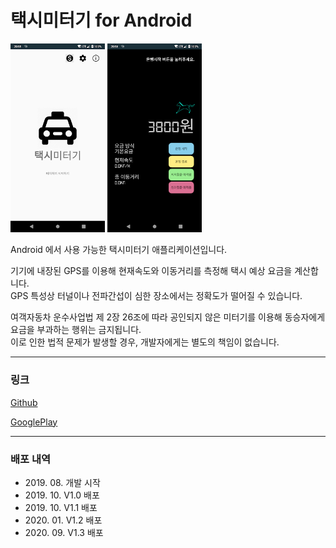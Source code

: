 # 택시미터기 for Android

<img src="1_app_main.png" width="30%" />
<img src="2_app_meter.png" width="30%" />

Android 에서 사용 가능한 택시미터기 애플리케이션입니다.

기기에 내장된 GPS를 이용해 현재속도와 이동거리를 측정해 택시 예상 요금을 계산합니다.<br/>
GPS 특성상 터널이나 전파간섭이 심한 장소에서는 정확도가 떨어질 수 있습니다.

여객자동차 운수사업법 제 2장 26조에 따라 공인되지 않은 미터기를 이용해 동승자에게 요금을 부과하는 행위는 금지됩니다.<br/>
이로 인한 법적 문제가 발생할 경우, 개발자에게는 별도의 책임이 없습니다.

***

### 링크
[Github](https://github.com/yymin1022/Taxi-Meter)

[GooglePlay](http://play.google.com/store/apps/details?id=com.yong.taximeter)

***

### 배포 내역
* 2019\. 08\. 개발 시작
* 2019\. 10\. V1\.0 배포
* 2019\. 10\. V1\.1 배포
* 2020\. 01\. V1\.2 배포
* 2020\. 09\. V1\.3 배포